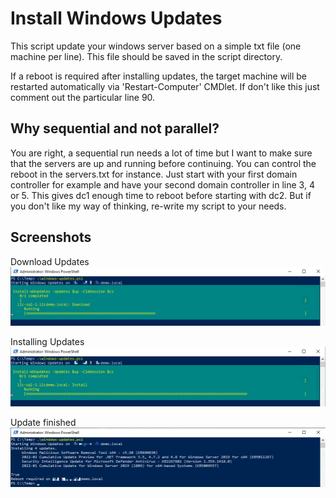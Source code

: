 # Install Windows Updates
This script update your windows server based on a simple txt file (one machine per line). This file should be saved in the script directory.

If a reboot is required after installing updates, the target machine will be restarted automatically via 'Restart-Computer' CMDlet. If don't like this just comment out the particular line 90.

## Why sequential and not parallel?
You are right, a sequential run needs a lot of time but I want to make sure that the servers are up and running before continuing. You can control the reboot in the servers.txt for instance. Just start with your first domain controller for example and have your second domain controller in line 3, 4 or 5. This gives dc1 enough time to reboot before starting with dc2. But if you don't like my way of thinking, re-write my script to your needs.

## Screenshots
Download Updates
![Downloading updates](images/windows-updates2.png)

Installing Updates
![Installing updates](images/windows-updates1.png)

Update finished
![Update finished](images/windows-updates3.png)
